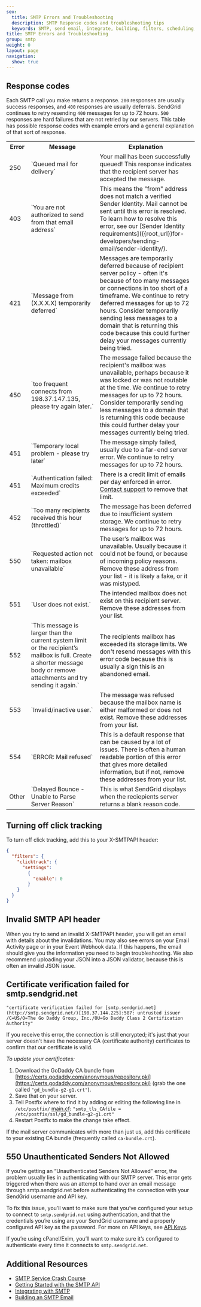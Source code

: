 ```yaml
---
seo:
  title: SMTP Errors and Troubleshooting
  description: SMTP Response codes and troubleshooting tips
  keywords: SMTP, send email, integrate, building, filters, scheduling, substitution, suppression groups, unique arguments, recipients
title: SMTP Errors and Troubleshooting
group: smtp
weight: 0
layout: page
navigation:
  show: true
---
```


## Response codes

Each SMTP call you make returns a response. `200` responses are usually success responses, and `400` responses are usually deferrals. SendGrid continues to retry resending `400` messages for up to 72 hours. `500` responses are hard failures that are not retried by our servers. This table has possible response codes with example errors and a general explanation of that sort of response.

<table class="table">
  <colgroup>
  <col class="table-col-100">
  <col>
  <col>
  </colgroup>
  <tr>
    <th>Error</th>
    <th>Message</th>
    <th>Explanation</th>
  </tr>
  <tr>
    <td>250</td>
    <td>`Queued mail for delivery`</td>
    <td>Your mail has been successfully queued! This response indicates that the recipient server has accepted the message.</td>
  </tr>
    <tr>
    <td>403</td>
    <td>`You are not authorized to send from that email address`</td>
    <td>This means the "from" address does not match a verified Sender Identity. Mail cannot be sent until this error is resolved. To learn how to resolve this error, see our [Sender Identity requirements]({{root_url}}for-developers/sending-email/sender-identity/).</td>
  </tr>
  <tr>
    <td>421</td>
    <td>`Message from (X.X.X.X) temporarily deferred`</td>
    <td>Messages are temporarily deferred because of recipient server policy - often it's because of too many messages or connections in too short of a timeframe. We continue to retry deferred messages for up to 72 hours. Consider temporarily sending less messages to a domain that is returning this code because this could further delay your messages currently being tried.</td>
  </tr>
  <tr>
    <td>450</td>
    <td>`too frequent connects from 198.37.147.135, please try again later.`</td>
    <td>The message failed because the recipient's mailbox was unavailable, perhaps because it was locked or was not routable at the time. We continue to retry messages for up to 72 hours. Consider temporarily sending less messages to a domain that is returning this code because this could further delay your messages currently being tried.</td>
  </tr>
  <tr>
    <td>451</td>
    <td>`Temporary local problem - please try later`</td>
    <td>The message simply failed, usually due to a far-end server error. We continue to retry messages for up to 72 hours.</td>
  </tr>
  <tr>
    <td>451</td>
    <td>`Authentication failed: Maximum credits exceeded`</td>
    <td>There is a credit limit of emails per day enforced in error. <a href="https://support.sendgrid.com/hc/en-us">Contact support</a> to remove that limit.</td>
  </tr>
  <tr>
    <td>452</td>
    <td>`Too many recipients received this hour (throttled)`</td>
    <td>The message has been deferred due to insufficient system storage. We continue to retry messages for up to 72 hours.</td>
  </tr>
  <tr>
    <td>550</td>
    <td>`Requested action not taken: mailbox unavailable`</td>
    <td>The user’s mailbox was unavailable. Usually because it could not be found, or because of incoming policy reasons. Remove these address from your list - it is likely a fake, or it was mistyped.</td>
  </tr>
  <tr>
    <td>551</td>
    <td>`User does not exist.`</td>
    <td>The intended mailbox does not exist on this recipient server. Remove these addresses from your list.</td>
  </tr>
  <tr>
    <td>552</td>
    <td>`This message is larger than the current system limit or the recipient’s mailbox is full. Create a shorter message body or remove attachments and try sending it again.`</td>
    <td>The recipients mailbox has exceeded its storage limits. We don't resend messages with this error code because this is usually a sign this is an abandoned email.</td>
  </tr>
  <tr>
    <td>553</td>
    <td>`Invalid/inactive user.`</td>
    <td>The message was refused because the mailbox name is either malformed or does not exist. Remove these addresses from your list.</td>
  </tr>
  <tr>
    <td>554</td>
    <td>`ERROR: Mail refused`</td>
    <td>This is a default response that can be caused by a lot of issues. There is often a human readable portion of this error that gives more detailed information, but if not, remove these addresses from your list.</td>
  </tr>
  <tr>
    <td>Other</td>
    <td>`Delayed Bounce - Unable to Parse Server Reason`</td>
    <td>This is what SendGrid displays when the reciepients server returns a blank reason code.</td>
  </tr>
</table>

## Turning off click tracking

To turn off click tracking, add this to your X-SMTPAPI header:

```json
{
  "filters": {
    "clicktrack": {
      "settings":
        {
          "enable": 0
        }
    }
  }
}
```

## Invalid SMTP API header

When you try to send an invalid X-SMTPAPI header, you will get an email with details about the invalidations. You may also see errors on your Email Activity page or in your Event Webhook data. If this happens, the email should give you the information you need to begin troubleshooting. We also recommend uploading your JSON into a JSON validator, because this is often an invalid JSON issue.

## Certificate verification failed for smtp.sendgrid.net

 `"certificate verification failed for [smtp.sendgrid.net](http://smtp.sendgrid.net/)[198.37.144.225]:587: untrusted issuer /C=US/O=The Go Daddy Group, Inc./OU=Go Daddy Class 2 Certification Authority"`

 If you receive this error, the connection is still encrypted; it's just that your server doesn't have the necessary CA (certificate authority) certificates to confirm that our certificate is valid.

 *To update your certificates:*

1. Download the GoDaddy CA bundle from [https://certs.godaddy.com/anonymous/repository.pki](https://certs.godaddy.com/anonymous/repository.pki) (grab the one called `"gd_bundle-g2-g1.crt"`).
1. Save that on your server.
1. Tell Postfix where to find it by adding or editing the following line in `/etc/postfix/` [main.cf](http://main.cf/): `"smtp_tls_CAfile = /etc/postfix/ssl/gd_bundle-g2-g1.crt"`
1. Restart Postfix to make the change take effect.

 If the mail server communicates with more than just us, add this certificate to your existing CA bundle (frequently called `ca-bundle.crt`).

## 550 Unauthenticated Senders Not Allowed

If you’re getting an “Unauthenticated Senders Not Allowed” error, the problem usually lies in authenticating with our SMTP server. This error gets triggered when there was an attempt to hand over an email message through smtp.sendgrid.net before authenticating the connection with your SendGrid username and API key.

To fix this issue, you’ll want to make sure that you’ve configured your setup to connect to `smtp.sendgrid.net` using authentication, and that the credentials you’re using are your SendGrid username and a properly configured API key as the password. For more on API keys, see [API Keys]({{root_url}}/ui/account-and-settings/api-keys/).

If you’re using cPanel/Exim, you’ll want to make sure it’s configured to authenticate every time it connects to `smtp.sendgrid.net`.

## Additional Resources

* [SMTP Service Crash Course](https://sendgrid.com/blog/smtp-service-crash-course/)
* [Getting Started with the SMTP API]({{root_url}}/for-developers/sending-email/getting-started-smtp/)
* [Integrating with SMTP]({{root_url}}/for-developers/sending-email/integrating-with-the-smtp-api/)
* [Building an SMTP Email]({{root_url}}/for-developers/sending-email/building-an-smtp-email/)
